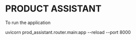 # PRODUCT ASSISTANT

To run the application 

uvicorn prod_assistant.router.main:app --reload --port 8000